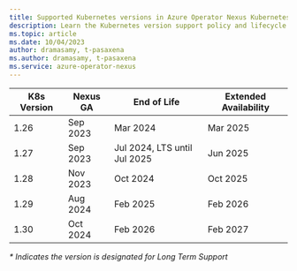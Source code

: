 ```yaml
---
title: Supported Kubernetes versions in Azure Operator Nexus Kubernetes service
description: Learn the Kubernetes version support policy and lifecycle of clusters in Azure Operator Nexus Kubernetes service
ms.topic: article
ms.date: 10/04/2023
author: dramasamy, t-pasaxena
ms.author: dramasamy, t-pasaxena
ms.service: azure-operator-nexus
---
```


| K8s Version | Nexus GA | End of Life | Extended Availability |
| ------- | -------- | ----------- | --------------------- |
| 1.26 | Sep 2023 | Mar 2024 | Mar 2025 |
| 1.27 | Sep 2023 | Jul 2024, LTS until Jul 2025 | Jun 2025 |
| 1.28 | Nov 2023 | Oct 2024 | Oct 2025 |
| 1.29 | Aug 2024 | Feb 2025 | Feb 2026 |
| 1.30 | Oct 2024 | Feb 2026 | Feb 2027 |

*\* Indicates the version is designated for Long Term Support*
